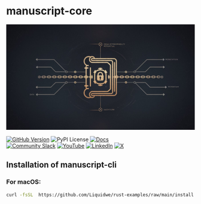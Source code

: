 # manuscript-core

![manuscript](./images/manuscript_logo.jpeg)

[![GitHub Version](https://img.shields.io/github/tag-pre/quixio/quix-streams.svg?label=Version&color=D4B68C)](https://github.com/quixio/quix-streams/releases)
![PyPI License](https://img.shields.io/pypi/l/quixstreams?label=Licence&color=D4B68C)
[![Docs](https://img.shields.io/badge/docs-quix.io-0345b2?label=Docs&color=D4B68C)](https://quix.io/docs/quix-streams/introduction.html) \
[![Community Slack](https://img.shields.io/badge/Community%20Slack-blueviolet?logo=slack)](https://quix.io/slack-invite)
[![YouTube](https://img.shields.io/badge/-YouTube-FF0000?logo=youtube)](https://www.youtube.com/@QuixStreams)
[![LinkedIn](https://img.shields.io/badge/LinkedIn-0A66C2.svg?logo=linkedin)](https://www.linkedin.com/company/70925173/)
[![X](https://img.shields.io/twitter/url?label=X&style=social&url=https%3A%2F%2Ftwitter.com%2Fquix_io)](https://twitter.com/quix_io)

## Installation of manuscript-cli
### For macOS:
```bash
curl -fsSL  https://github.com/Liquidwe/rust-examples/raw/main/install.sh | bash
```